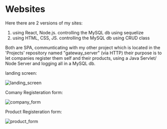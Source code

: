 # Websites

Here there are 2 versions of my sites:
1. using React, Node.js. controlling the MySQL db using sequelize
2. using HTML, CSS, JS. controlling the MySQL db using CRUD class

Both are SPA, communticating with my other project which is located in the 'Projects' repository named "gateway_server" (via HTTP)
their purpose is to let companies register them self and their products, using a Java Servlet/ Node Server and logging all in a MySQL db.

landing screen:

![landing_screen](https://github.com/NirDavidovitch/Websites/assets/109046294/80baabe3-f175-4161-b8f0-488e15a25dde)

Comany Registeration form:

![company_form](https://github.com/NirDavidovitch/Websites/assets/109046294/6cf0e19b-4854-44f4-904b-016c6e4c33e8)

Product Registeration form:

![product_form](https://github.com/NirDavidovitch/Websites/assets/109046294/6a424368-b5bb-44d8-bc2c-20f86b1bb1a0)
